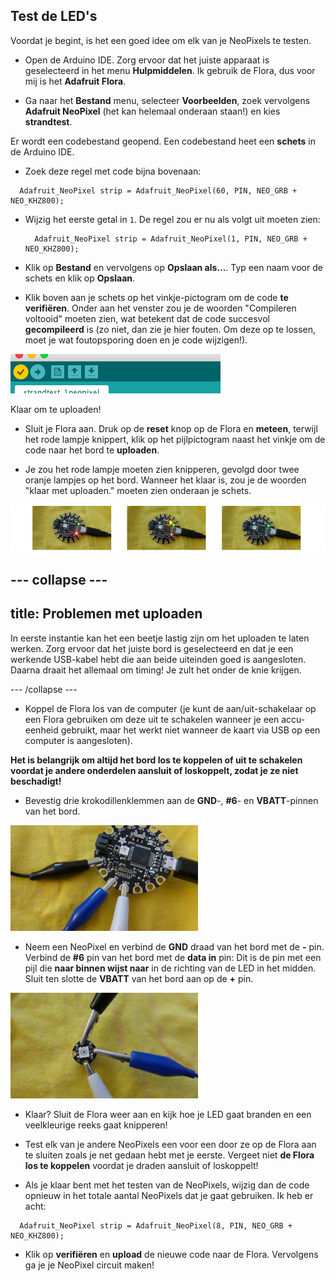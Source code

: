 ## Test de LED's

Voordat je begint, is het een goed idee om elk van je NeoPixels te testen.

+ Open de Arduino IDE. Zorg ervoor dat het juiste apparaat is geselecteerd in het menu **Hulpmiddelen**. Ik gebruik de Flora, dus voor mij is het **Adafruit Flora**.

+ Ga naar het **Bestand** menu, selecteer **Voorbeelden**, zoek vervolgens **Adafruit NeoPixel** \(het kan helemaal onderaan staan!\) en kies **strandtest**.

Er wordt een codebestand geopend. Een codebestand heet een **schets** in de Arduino IDE.

+ Zoek deze regel met code bijna bovenaan:

```
  Adafruit_NeoPixel strip = Adafruit_NeoPixel(60, PIN, NEO_GRB + NEO_KHZ800);
```

+ Wijzig het eerste getal in `1`. De regel zou er nu als volgt uit moeten zien:

  ```
    Adafruit_NeoPixel strip = Adafruit_NeoPixel(1, PIN, NEO_GRB + NEO_KHZ800);
  ```

+ Klik op **Bestand** en vervolgens op **Opslaan als...**. Typ een naam voor de schets en klik op **Opslaan**.

+ Klik boven aan je schets op het vinkje-pictogram om de code **te verifiëren**. Onder aan het venster zou je de woorden "Compileren voltooid" moeten zien, wat betekent dat de code succesvol **gecompileerd** is \(zo niet, dan zie je hier fouten. Om deze op te lossen, moet je wat foutopsporing doen en je code wijzigen!\).

![](images/verifyIcon.png)

Klaar om te uploaden!

+ Sluit je Flora aan. Druk op de **reset** knop op de Flora en **meteen**, terwijl het rode lampje knippert, klik op het pijlpictogram naast het vinkje om de code naar het bord te **uploaden**.

+ Je zou het rode lampje moeten zien knipperen, gevolgd door twee oranje lampjes op het bord. Wanneer het klaar is, zou je de woorden "klaar met uploaden." moeten zien onderaan je schets.

![](images/upload3_120_800.png)

--- collapse ---
---
title: Problemen met uploaden
---

In eerste instantie kan het een beetje lastig zijn om het uploaden te laten werken. Zorg ervoor dat het juiste bord is geselecteerd en dat je een werkende USB-kabel hebt die aan beide uiteinden goed is aangesloten. Daarna draait het allemaal om timing! Je zult het onder de knie krijgen.

--- /collapse ---

+ Koppel de Flora los van de computer \(je kunt de aan/uit-schakelaar op een Flora gebruiken om deze uit te schakelen wanneer je een accu-eenheid gebruikt, maar het werkt niet wanneer de kaart via USB op een computer is aangesloten\).

**Het is belangrijk om altijd het bord los te koppelen of uit te schakelen voordat je andere onderdelen aansluit of loskoppelt, zodat je ze niet beschadigt!**

+ Bevestig drie krokodillenklemmen aan de **GND**-, **\#6**- en **VBATT**-pinnen van het bord.

![](images/crocsFlora.png)

+ Neem een NeoPixel en verbind de **GND** draad van het bord met de **-** pin. Verbind de **\#6** pin van het bord met de **data in** pin: Dit is de pin met een pijl die **naar binnen wijst naar** in de richting van de LED in het midden. Sluit ten slotte de **VBATT** van het bord aan op de **+** pin.

![](images/crocsPixel.png)

+ Klaar? Sluit de Flora weer aan en kijk hoe je LED gaat branden en een veelkleurige reeks gaat knipperen!

+ Test elk van je andere NeoPixels een voor een door ze op de Flora aan te sluiten zoals je net gedaan hebt met je eerste. Vergeet niet **de Flora los te koppelen** voordat je draden aansluit of loskoppelt!

+ Als je klaar bent met het testen van de NeoPixels, wijzig dan de code opnieuw in het totale aantal NeoPixels dat je gaat gebruiken. Ik heb er acht:

```
  Adafruit_NeoPixel strip = Adafruit_NeoPixel(8, PIN, NEO_GRB + NEO_KHZ800);
```

+ Klik op **verifiëren** en **upload** de nieuwe code naar de Flora. Vervolgens ga je je NeoPixel circuit maken!
